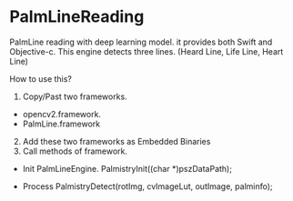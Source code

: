 # PalmLineReading

PalmLine reading with deep learning model.
it provides both Swift and Objective-c.
This engine detects three lines. (Heard Line, Life Line, Heart Line)

How to use this?
1. Copy/Past two frameworks.
- opencv2.framework.
- PalmLine.framework

2. Add these two frameworks as Embedded Binaries
3. Call methods of framework.
- Init PalmLineEngine.
PalmistryInit((char *)pszDataPath);

- Process
PalmistryDetect(rotImg, cvImageLut, outImage, palminfo);
